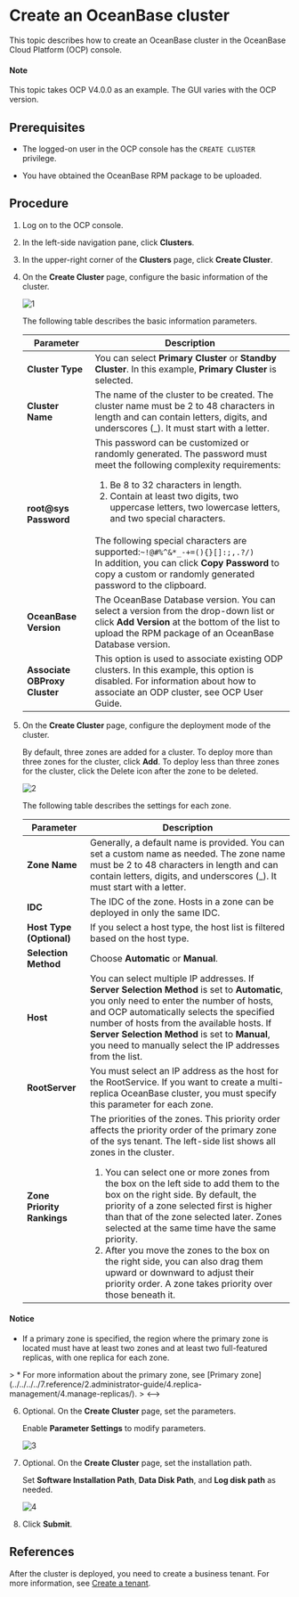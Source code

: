 # Create an OceanBase cluster

This topic describes how to create an OceanBase cluster in the OceanBase Cloud Platform (OCP) console.

  <main id="notice" type='explain'>
    <h4>Note</h4>
    <p>This topic takes OCP V4.0.0 as an example. The GUI varies with the OCP version. </p>
  </main>

## Prerequisites

* The logged-on user in the OCP console has the `CREATE CLUSTER` privilege.

* You have obtained the OceanBase RPM package to be uploaded.

## Procedure

1. Log on to the OCP console.

2. In the left-side navigation pane, click **Clusters**.

3. In the upper-right corner of the **Clusters** page, click **Create Cluster**.

4. On the **Create Cluster** page, configure the basic information of the cluster.

   ![1](https://obbusiness-private.oss-cn-shanghai.aliyuncs.com/doc/img/observer-enterprise/V4.0.0/4.deploy-the-oceanbase-database/OCP/2%E5%88%9B%E5%BB%BA%E9%9B%86%E7%BE%A4%E5%9F%BA%E7%A1%80%E4%BF%A1%E6%81%AF.png)

   The following table describes the basic information parameters.

   | **Parameter** | **Description** |
   |-------------------|-----------------|
   | **Cluster Type** | You can select **Primary Cluster** or **Standby Cluster**. In this example, **Primary Cluster** is selected.  |
   | **Cluster Name** | The name of the cluster to be created. The cluster name must be 2 to 48 characters in length and can contain letters, digits, and underscores (_). It must start with a letter.  |
   | **root@sys Password** | This password can be customized or randomly generated. The password must meet the following complexity requirements: </br> <ol><li>Be 8 to 32 characters in length. </li><li>Contain at least two digits, two uppercase letters, two lowercase letters, and two special characters. </li></ol>  </br>The following special characters are supported:`~!@#%^&*_-+=(){}[]:;,.?/)` </br>In addition, you can click **Copy Password** to copy a custom or randomly generated password to the clipboard.  |
   | **OceanBase Version** | The OceanBase Database version. You can select a version from the drop-down list or click **Add Version** at the bottom of the list to upload the RPM package of an OceanBase Database version.  |
   | **Associate OBProxy Cluster** | This option is used to associate existing ODP clusters. In this example, this option is disabled.  For information about how to associate an ODP cluster, see OCP User Guide.  |

5. On the **Create Cluster** page, configure the deployment mode of the cluster.

   By default, three zones are added for a cluster. To deploy more than three zones for the cluster, click **Add**. To deploy less than three zones for the cluster, click the Delete icon after the zone to be deleted.

   ![2](https://obbusiness-private.oss-cn-shanghai.aliyuncs.com/doc/img/observer-enterprise/V4.0.0/4.deploy-the-oceanbase-database/OCP/3%E9%83%A8%E7%BD%B2%E6%A8%A1%E5%BC%8F.png)

   The following table describes the settings for each zone.

   | **Parameter** | **Description** |
   |--------------------|-----------------------------------|
   | **Zone Name** | Generally, a default name is provided. You can set a custom name as needed.  The zone name must be 2 to 48 characters in length and can contain letters, digits, and underscores (_). It must start with a letter.  |
   | **IDC** | The IDC of the zone. Hosts in a zone can be deployed in only the same IDC.  |
   | **Host Type (Optional)** | If you select a host type, the host list is filtered based on the host type.  |
   | **Selection Method** | Choose **Automatic** or **Manual**.  |
   | **Host** | You can select multiple IP addresses. If **Server Selection Method** is set to **Automatic**, you only need to enter the number of hosts, and OCP automatically selects the specified number of hosts from the available hosts. If **Server Selection Method** is set to **Manual**, you need to manually select the IP addresses from the list.  |
   | **RootServer** | You must select an IP address as the host for the RootService. If you want to create a multi-replica OceanBase cluster, you must specify this parameter for each zone.  |
   | **Zone Priority Rankings** | The priorities of the zones. This priority order affects the priority order of the primary zone of the sys tenant.  The left-side list shows all zones in the cluster. <ol><li>You can select one or more zones from the box on the left side to add them to the box on the right side. By default, the priority of a zone selected first is higher than that of the zone selected later. Zones selected at the same time have the same priority. </li><li> After you move the zones to the box on the right side, you can also drag them upward or downward to adjust their priority order. A zone takes priority over those beneath it.  </li></ol> |

  <main id="notice" type='notice'>
    <h4>Notice</h4>
    <ul>
    <li>If a primary zone is specified, the region where the primary zone is located must have at least two zones and at least two full-featured replicas, with one replica for each zone. </li>
    </ul>
  </main>

<!-->
> * For more information about the primary zone, see [Primary zone](../../../../7.reference/2.administrator-guide/4.replica-management/4.manage-replicas/).
>    <-->

6. Optional. On the **Create Cluster** page, set the parameters.

   Enable **Parameter Settings** to modify parameters.

   ![3](https://obbusiness-private.oss-cn-shanghai.aliyuncs.com/doc/img/observer-enterprise/V4.0.0/4.deploy-the-oceanbase-database/OCP/4%E5%8F%82%E6%95%B0%E8%AE%BE%E7%BD%AE.png)

7. Optional. On the **Create Cluster** page, set the installation path.

   Set **Software Installation Path**, **Data Disk Path**, and **Log disk path** as needed.

   ![4](https://obbusiness-private.oss-cn-shanghai.aliyuncs.com/doc/img/observer-enterprise/V4.0.0/4.deploy-the-oceanbase-database/OCP/5%E5%AE%89%E8%A3%85%E8%B7%AF%E5%BE%84%E8%AE%BE%E7%BD%AE.png)

8. Click **Submit**.

## References

After the cluster is deployed, you need to create a business tenant. For more information, see [Create a tenant](../../../../7.reference/2.administrator-guide/2.basic-database-management/4.manage-tenants/2.create-a-tenant.md).
